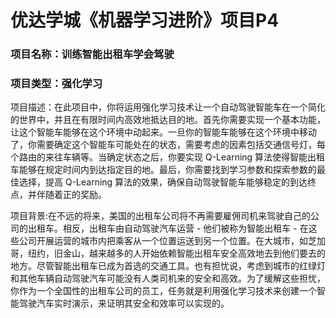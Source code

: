 # 优达学城《机器学习进阶》项目P4

### 项目名称：训练智能出租车学会驾驶

### 项目类型：强化学习

项目描述：在此项目中，你将运用强化学习技术让一个自动驾驶智能车在一个简化的世界中，并且在有限时间内高效地抵达目的地。首先你需要实现一个基本功能，让这个智能车能够在这个环境中动起来。一旦你的智能车能够在这个环境中移动了，你需要确定这个智能车可能处在的状态，需要考虑的因素包括交通信号灯，每个路由的来往车辆等。当确定状态之后，你要实现 Q-Learning 算法使得智能出租车能够在规定时间内到达指定目的地。最后，你需要找到学习参数和探索参数的最佳选择，提高 Q-Learning 算法的效果，确保自动驾驶智能车能够稳定的到达终点，并伴随着正的奖励。

项目背景:在不远的将来，美国的出租车公司将不再需要雇佣司机来驾驶自己的公司的出租车。相反，出租车由自动驾驶汽车运营 - 他们被称为智能出租车 - 在这些公司开展运营的城市内把乘客从一个位置运送到另一个位置。在大城市，如芝加哥，纽约，旧金山，越来越多的人开始依赖智能出租车安全高效地去到他们要去的地方。尽管智能出租车已成为首选的交通工具。也有担忧说，考虑到城市的红绿灯和其他车辆自动驾驶汽车可能没有人类司机来的安全和高效。为了缓解这些担忧，你作为一个全国性的出租车公司的员工，任务就是利用强化学习技术来创建一个智能驾驶汽车实时演示，来证明其安全和效率可以实现的。
